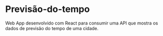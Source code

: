 # Previsão-do-tempo

Web App desenvolvido com React para consumir uma API que mostra os dados de previsão do tempo de uma cidade.

